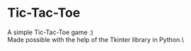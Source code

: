 # Tic-Tac-Toe

A simple Tic-Tac-Toe game :)\
Made possible with the help of the Tkinter library in Python.\

